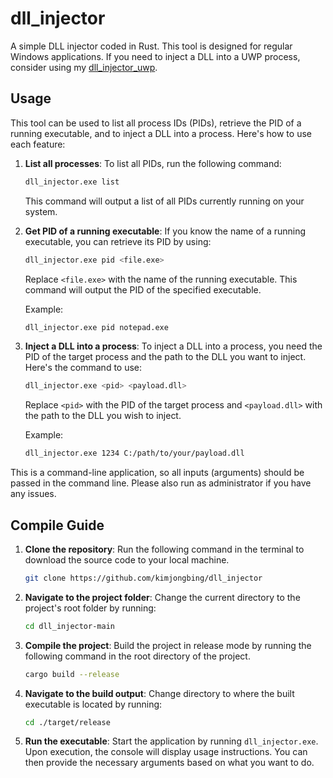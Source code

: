 # dll_injector
A simple DLL injector coded in Rust. This tool is designed for regular Windows applications. If you need to inject a DLL into a UWP process, consider using my [dll_injector_uwp](https://github.com/kimjongbing/dll_injector_uwp/).

## Usage
This tool can be used to list all process IDs (PIDs), retrieve the PID of a running executable, and to inject a DLL into a process. Here's how to use each feature:

1. **List all processes**: To list all PIDs, run the following command:
    ```bash
    dll_injector.exe list
    ```
    This command will output a list of all PIDs currently running on your system.

2. **Get PID of a running executable**: If you know the name of a running executable, you can retrieve its PID by using:
    ```bash
    dll_injector.exe pid <file.exe>
    ```
    Replace `<file.exe>` with the name of the running executable. This command will output the PID of the specified executable.

    Example:
    ```bash
    dll_injector.exe pid notepad.exe
    ```

3. **Inject a DLL into a process**: To inject a DLL into a process, you need the PID of the target process and the path to the DLL you want to inject. Here's the command to use:
    ```bash
    dll_injector.exe <pid> <payload.dll>
    ```
    Replace `<pid>` with the PID of the target process and `<payload.dll>` with the path to the DLL you wish to inject.

    Example:
    ```bash
    dll_injector.exe 1234 C:/path/to/your/payload.dll
    ```

This is a command-line application, so all inputs (arguments) should be passed in the command line. Please also run as administrator if you have any issues.


## Compile Guide

1. **Clone the repository**: Run the following command in the terminal to download the source code to your local machine.

    ```bash
    git clone https://github.com/kimjongbing/dll_injector
    ```

2. **Navigate to the project folder**: Change the current directory to the project's root folder by running:

    ```bash
    cd dll_injector-main
    ```

3. **Compile the project**: Build the project in release mode by running the following command in the root directory of the project.

    ```bash
    cargo build --release
    ```

4. **Navigate to the build output**: Change directory to where the built executable is located by running:

    ```bash
    cd ./target/release
    ```

5. **Run the executable**: Start the application by running `dll_injector.exe`. Upon execution, the console will display usage instructions. You can then provide the necessary arguments based on what you want to do.
